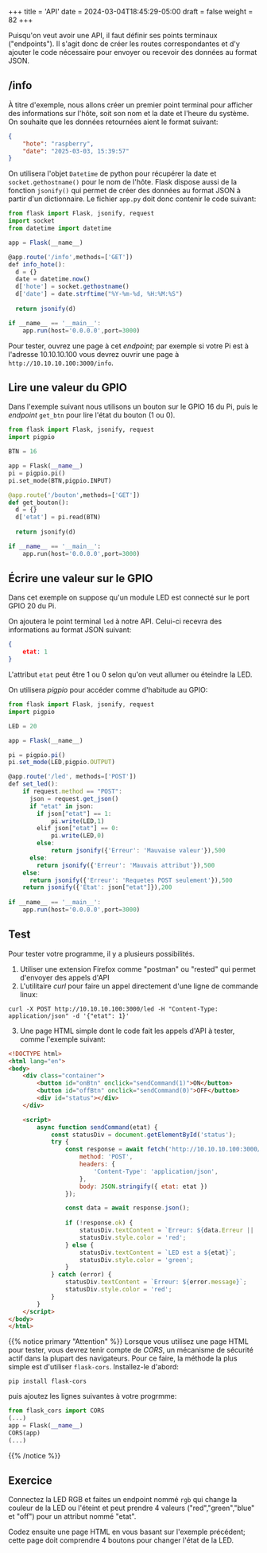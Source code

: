 +++
title = 'API'
date = 2024-03-04T18:45:29-05:00
draft = false
weight = 82
+++

Puisqu'on veut avoir une API, il faut définir ses points terminaux ("endpoints"). Il s'agit donc de créer les routes correspondantes et d'y ajouter le code nécessaire pour envoyer ou recevoir des données au format JSON. 

## /info
À titre d'exemple, nous allons créer un premier point terminal pour afficher des informations sur l'hôte, soit son nom et la date et l'heure du système. On souhaite que les données retournées aient le format suivant:
```json
{
    "hote": "raspberry",
    "date": "2025-03-03, 15:39:57"
}
```
On utilisera l'objet `Datetime` de python pour récupérer la date et `socket.gethostname()` pour le nom de l'hôte. Flask dispose aussi de la fonction `jsonify()` qui permet de créer des données au format JSON à partir d'un dictionnaire. Le fichier `app.py` doit donc contenir le code suivant:
```js
from flask import Flask, jsonify, request
import socket
from datetime import datetime

app = Flask(__name__)

@app.route('/info',methods=['GET'])
def info_hote():
  d = {}
  date = datetime.now()
  d['hote'] = socket.gethostname()
  d['date'] = date.strftime("%Y-%m-%d, %H:%M:%S")
  
  return jsonify(d)

if __name__ == '__main__':
    app.run(host='0.0.0.0',port=3000)
```
Pour tester, ouvrez une page à cet _endpoint_; par exemple si votre Pi est à l'adresse 10.10.10.100 vous devrez ouvrir une page à `http://10.10.10.100:3000/info`.

## Lire une valeur du GPIO
Dans l'exemple suivant nous utilisons un bouton sur le GPIO 16 du Pi, puis le _endpoint_ `get_btn` pour lire l'état du bouton (1 ou 0). 
```python
from flask import Flask, jsonify, request
import pigpio

BTN = 16

app = Flask(__name__)
pi = pigpio.pi()
pi.set_mode(BTN,pigpio.INPUT)

@app.route('/bouton',methods=['GET'])
def get_bouton():
  d = {}
  d['etat'] = pi.read(BTN)
  
  return jsonify(d)

if __name__ == '__main__':
    app.run(host='0.0.0.0',port=3000)
```

## Écrire une valeur sur le GPIO
Dans cet exemple on suppose qu'un module LED est connecté sur le port GPIO 20 du Pi. 

On ajoutera le point terminal `led` à notre API. Celui-ci recevra des informations au format JSON suivant:
```json
{ 
    etat: 1
}
``` 
L'attribut `etat` peut être 1 ou 0 selon qu'on veut allumer ou éteindre la LED.

On utilisera _pigpio_ pour accéder comme d'habitude au GPIO:
```js
from flask import Flask, jsonify, request
import pigpio

LED = 20

app = Flask(__name__)

pi = pigpio.pi()
pi.set_mode(LED,pigpio.OUTPUT)

@app.route('/led', methods=['POST'])
def set_led():
    if request.method == "POST":
      json = request.get_json()
      if "etat" in json:
        if json["etat"] == 1:
            pi.write(LED,1)
        elif json["etat"] == 0:
            pi.write(LED,0)
        else:
            return jsonify({'Erreur': 'Mauvaise valeur'}),500
      else:
        return jsonify({'Erreur': 'Mauvais attribut'}),500
    else:
      return jsonify({'Erreur': 'Requetes POST seulement'}),500
    return jsonify({'Etat': json["etat"]}),200
   
if __name__ == '__main__':
    app.run(host='0.0.0.0',port=3000)
```
## Test
Pour tester votre programme, il y a plusieurs possibilités.
1. Utiliser une extension Firefox comme "postman" ou "rested" qui permet d'envoyer des appels d'API
2. L'utilitaire _curl_ pour faire un appel directement d'une ligne de commande linux:
```
curl -X POST http://10.10.10.100:3000/led -H "Content-Type: application/json" -d '{"etat": 1}'
```
3. Une page HTML simple dont le code fait les appels d'API à tester, comme l'exemple suivant:
```html
<!DOCTYPE html>
<html lang="en">
<body>
    <div class="container">
        <button id="onBtn" onclick="sendCommand(1)">ON</button>
        <button id="offBtn" onclick="sendCommand(0)">OFF</button>
        <div id="status"></div>
    </div>

    <script>
        async function sendCommand(etat) {
            const statusDiv = document.getElementById('status');
            try {
                const response = await fetch('http://10.10.10.100:3000/led', {
                    method: 'POST',
                    headers: {
                        'Content-Type': 'application/json',
                    },
                    body: JSON.stringify({ etat: etat })
                });

                const data = await response.json();
                
                if (!response.ok) {
                    statusDiv.textContent = `Erreur: ${data.Erreur || 'Unknown error'}`;
                    statusDiv.style.color = 'red';
                } else {
                    statusDiv.textContent = `LED est a ${etat}`;
                    statusDiv.style.color = 'green';
                }
            } catch (error) {
                statusDiv.textContent = `Erreur: ${error.message}`;
                statusDiv.style.color = 'red';
            }
        }
    </script>
</body>
</html>
```
{{% notice primary "Attention" %}}
Lorsque vous utilisez une page HTML pour tester, vous devrez tenir compte de *CORS*, un mécanisme de sécurité actif dans la plupart des navigateurs. Pour ce faire, la méthode la plus simple est d'utiliser `flask-cors`. Installez-le d'abord:
```
pip install flask-cors
```
puis ajoutez les lignes suivantes à votre progrmme:
```python
from flask_cors import CORS
(...)
app = Flask(__name__)
CORS(app)
(...)
```
{{% /notice %}}

## Exercice
Connectez la LED RGB et faites un endpoint nommé `rgb` qui change la couleur de la LED ou l'éteint et peut prendre 4 valeurs ("red","green","blue" et "off") pour un attribut nommé "etat".

Codez ensuite une page HTML en vous basant sur l'exemple précédent; cette page doit comprendre 4 boutons pour changer l'état de la LED.
